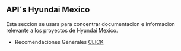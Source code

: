 ## API´s Hyundai Mexico
 Esta seccion se usara para concentrar documentacion e informacion relevante a los proyectos de Hyundai Mexico.

 - Recomendaciones Generales [CLICK](https://docs.google.com/document/d/1Gp4zD2UxHZizAbncJlSkgxT4yDpRHcvAuK7ITs3jfWU/edit?tab=t.0)